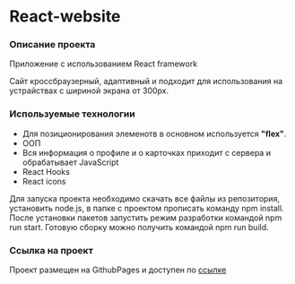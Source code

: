 # React-website

### Описание проекта

Приложение с использованием React framework

Сайт кроссбраузерный, адаптивный и подходит для использования на устрайствах с шириной экрана от 300px.


### Используемые технологии

- Для позиционирования элеменотв в основном используется **"flex"**.
- ООП
- Вся информация о профиле и о карточках приходит с сервера и обрабатывает JavaScript
- React Hooks
- React icons

Для запуска проекта необходимо скачать все файлы из репозитория, установить node.js, в папке с проектом прописать команду npm install.
После установки пакетов запустить режим разработки командой npm run start.
Готовую сборку можно получить командой npm run build.

### Ссылка на проект

Проект размещен на GithubPages и доступен по [ссылке](https://anatolyermak.github.io/react-website "ссылке")